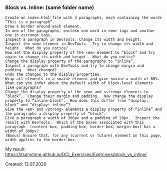 ### Block vs. Inline: (same folder name)

    Create an index.html file with 3 paragraphs, each containing the words “This is a paragraph”.
    Draw a border around each element.
    In one of the paragraphs, enclose one word in <em> tags and another one in <strong> tags.
    Inspect a paragraph in DevTools. Change its width and height.
    Inspect the <em> element in DevTools.  Try to change its width and height.  What do you notice?
    Now set the display property of the <em> element to “block” and try again to change its width and height.  What do you notice?
    Change the display property of the paragraphs to “inline”.
    Inspect a paragraph with DevTools and try to change margin and padding.  What changed?
    Undo the changes to the display properties.
    Wrap all elements in a <main> element and give <main> a width of 80%.
    What can you infer about the default width of block-level elements like paragraphs?
    Change the display property of the <em> and <strong> elements to “block”.  Change their margin and padding.  Now change the display property to “inline-block”.  How does this differ from “display: block” and “display: inline”?
    Give the <em> and <strong> elements a display property of “inline” and the paragraphs a display property of “block”.
    Give a paragraph a width of 300px and a padding of 20px.  Inspect the result with DevTools.  Which of the boxes associated with this paragraph  (content-box, padding-box, border-box, margin-box) has a width of 300px?
    (Bonus) Ensure that, for any (current or future) element on this page, width applies to the border-box.

My result: https://itsanytime.github.io/DCI_Exercises/Exercises/block_vs_inline/

Created: 13.07.2020